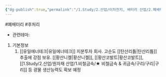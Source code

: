 ```yaml
---
{"dg-publish":true,"permalink":"/1.Study/2.산업/이차전지, 배터리 산업/2.폐배터리/종목/재영텍/","created":"2024-11-20T21:02:27.637+09:00","updated":"2025-06-03T20:07:21.446+09:00"}
---
```


#폐배터리 #후처리 


- 관련테마: 


1. 기본정보
	1. [[유일에너테크\|유일에너테크]] 지분투자 회사. 고순도 [[탄산리튬\|탄산리튬]] 추출에 강점 보유. [[황산니켈\|황산니켈]], [[황산코발트\|황산코발트]], [[1.Study/2.산업/원자재 산업/1.비철금속/★ 비철금속 & 귀금속/구리/구리\|구리]] 등 광물 생산능력도 확보 예정

